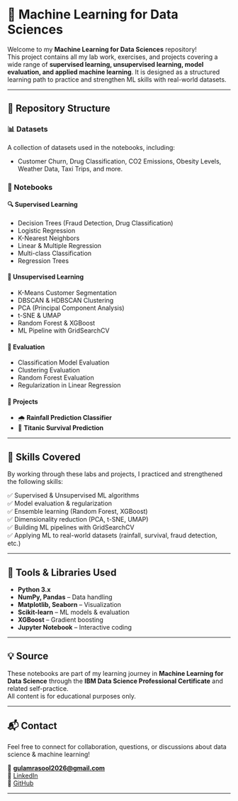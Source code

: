# 🤖 Machine Learning for Data Sciences  

Welcome to my **Machine Learning for Data Sciences** repository!  
This project contains all my lab work, exercises, and projects covering a wide range of **supervised learning, unsupervised learning, model evaluation, and applied machine learning**. It is designed as a structured learning path to practice and strengthen ML skills with real-world datasets.  

---

## 📁 Repository Structure  

### 📊 Datasets  
A collection of datasets used in the notebooks, including:  
- Customer Churn, Drug Classification, CO2 Emissions, Obesity Levels, Weather Data, Taxi Trips, and more.  

### 📓 Notebooks  

#### 🔍 Supervised Learning  
- Decision Trees (Fraud Detection, Drug Classification)  
- Logistic Regression  
- K-Nearest Neighbors  
- Linear & Multiple Regression  
- Multi-class Classification  
- Regression Trees  

#### 🎲 Unsupervised Learning  
- K-Means Customer Segmentation  
- DBSCAN & HDBSCAN Clustering  
- PCA (Principal Component Analysis)  
- t-SNE & UMAP  
- Random Forest & XGBoost  
- ML Pipeline with GridSearchCV  

#### 📐 Evaluation  
- Classification Model Evaluation  
- Clustering Evaluation  
- Random Forest Evaluation  
- Regularization in Linear Regression  

#### 📂 Projects  
- 🌧 **Rainfall Prediction Classifier**  
- 🚢 **Titanic Survival Prediction**  

---

## 🧠 Skills Covered  
By working through these labs and projects, I practiced and strengthened the following skills:  

✅ Supervised & Unsupervised ML algorithms  
✅ Model evaluation & regularization  
✅ Ensemble learning (Random Forest, XGBoost)  
✅ Dimensionality reduction (PCA, t-SNE, UMAP)  
✅ Building ML pipelines with GridSearchCV  
✅ Applying ML to real-world datasets (rainfall, survival, fraud detection, etc.)  

---

## 🔧 Tools & Libraries Used  
- **Python 3.x**  
- **NumPy, Pandas** – Data handling  
- **Matplotlib, Seaborn** – Visualization  
- **Scikit-learn** – ML models & evaluation  
- **XGBoost** – Gradient boosting  
- **Jupyter Notebook** – Interactive coding  

---

## 💡 Source  
These notebooks are part of my learning journey in **Machine Learning for Data Science** through the **IBM Data Science Professional Certificate** and related self-practice.  
All content is for educational purposes only.  

---

## 📬 Contact  
Feel free to connect for collaboration, questions, or discussions about data science & machine learning!  

📧 **gulamrasool2026@gmail.com**  
🔗 [LinkedIn](https://www.linkedin.com/in/gulam-rasool-02453a303/)  
🐍 [GitHub](https://github.com/GulamRasool26)  

---
